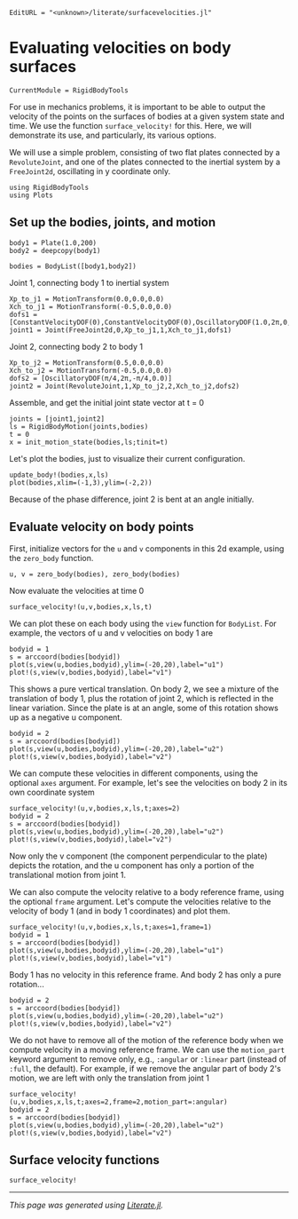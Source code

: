 ```@meta
EditURL = "<unknown>/literate/surfacevelocities.jl"
```

# Evaluating velocities on body surfaces

```@meta
CurrentModule = RigidBodyTools
```

For use in mechanics problems, it is important to be able to output
the velocity of the points on the surfaces of bodies at a given system state
and time. We use the function `surface_velocity!` for this. Here,
we will demonstrate its use, and particularly, its various options.

We will use a simple problem, consisting of two flat plates connected
by a `RevoluteJoint`, and one of the plates connected to the inertial
system by a `FreeJoint2d`, oscillating in y coordinate only.

````@example surfacevelocities
using RigidBodyTools
using Plots
````

## Set up the bodies, joints, and motion

````@example surfacevelocities
body1 = Plate(1.0,200)
body2 = deepcopy(body1)

bodies = BodyList([body1,body2])
````

Joint 1, connecting body 1 to inertial system

````@example surfacevelocities
Xp_to_j1 = MotionTransform(0.0,0.0,0.0)
Xch_to_j1 = MotionTransform(-0.5,0.0,0.0)
dofs1 = [ConstantVelocityDOF(0),ConstantVelocityDOF(0),OscillatoryDOF(1.0,2π,0,0.0)]
joint1 = Joint(FreeJoint2d,0,Xp_to_j1,1,Xch_to_j1,dofs1)
````

Joint 2, connecting body 2 to body 1

````@example surfacevelocities
Xp_to_j2 = MotionTransform(0.5,0.0,0.0)
Xch_to_j2 = MotionTransform(-0.5,0.0,0.0)
dofs2 = [OscillatoryDOF(π/4,2π,-π/4,0.0)]
joint2 = Joint(RevoluteJoint,1,Xp_to_j2,2,Xch_to_j2,dofs2)
````

Assemble, and get the initial joint state vector at t = 0

````@example surfacevelocities
joints = [joint1,joint2]
ls = RigidBodyMotion(joints,bodies)
t = 0
x = init_motion_state(bodies,ls;tinit=t)
````

Let's plot the bodies, just to visualize their current configuration.

````@example surfacevelocities
update_body!(bodies,x,ls)
plot(bodies,xlim=(-1,3),ylim=(-2,2))
````

Because of the phase difference, joint 2 is bent at an angle initially.

## Evaluate velocity on body points
First, initialize vectors for the `u` and `v` components in this 2d example,
using the `zero_body` function.

````@example surfacevelocities
u, v = zero_body(bodies), zero_body(bodies)
````

Now evaluate the velocities at time 0

````@example surfacevelocities
surface_velocity!(u,v,bodies,x,ls,t)
````

We can plot these on each body using the `view` function for `BodyList`.
For example, the vectors of u and v velocities on body 1 are

````@example surfacevelocities
bodyid = 1
s = arccoord(bodies[bodyid])
plot(s,view(u,bodies,bodyid),ylim=(-20,20),label="u1")
plot!(s,view(v,bodies,bodyid),label="v1")
````

This shows a pure vertical translation. On body 2,
we see a mixture of the translation of body 1, plus
the rotation of joint 2, which is reflected in the linear variation. Since the plate is at an angle,
some of this rotation shows up as a negative u component.

````@example surfacevelocities
bodyid = 2
s = arccoord(bodies[bodyid])
plot(s,view(u,bodies,bodyid),ylim=(-20,20),label="u2")
plot!(s,view(v,bodies,bodyid),label="v2")
````

We can compute these velocities in different components, using the optional `axes`
argument. For example, let's see the velocities on body 2 in its own coordinate
system

````@example surfacevelocities
surface_velocity!(u,v,bodies,x,ls,t;axes=2)
bodyid = 2
s = arccoord(bodies[bodyid])
plot(s,view(u,bodies,bodyid),ylim=(-20,20),label="u2")
plot!(s,view(v,bodies,bodyid),label="v2")
````

Now only the v component (the component perpendicular to the plate) depicts
the rotation, and the u component has only a portion of the translational motion
from joint 1.

We can also compute the velocity relative to a body reference frame, using
the optional `frame` argument. Let's compute the velocities relative
to the velocity of body 1 (and in body 1 coordinates) and plot them.

````@example surfacevelocities
surface_velocity!(u,v,bodies,x,ls,t;axes=1,frame=1)
bodyid = 1
s = arccoord(bodies[bodyid])
plot(s,view(u,bodies,bodyid),ylim=(-20,20),label="u1")
plot!(s,view(v,bodies,bodyid),label="v1")
````

Body 1 has no velocity in this reference frame. And body 2 has only
a pure rotation...

````@example surfacevelocities
bodyid = 2
s = arccoord(bodies[bodyid])
plot(s,view(u,bodies,bodyid),ylim=(-20,20),label="u2")
plot!(s,view(v,bodies,bodyid),label="v2")
````

We do not have to remove all of the motion of the reference body
when we compute velocity in a moving reference frame. We
can use the `motion_part` keyword argument to remove only, e.g., `:angular`
or `:linear` part (instead of `:full`, the default). For example,
if we remove the angular part of body 2's motion, we are left with only
the translation from joint 1

````@example surfacevelocities
surface_velocity!(u,v,bodies,x,ls,t;axes=2,frame=2,motion_part=:angular)
bodyid = 2
s = arccoord(bodies[bodyid])
plot(s,view(u,bodies,bodyid),ylim=(-20,20),label="u2")
plot!(s,view(v,bodies,bodyid),label="v2")
````

## Surface velocity functions
```@docs
surface_velocity!
```

---

*This page was generated using [Literate.jl](https://github.com/fredrikekre/Literate.jl).*

